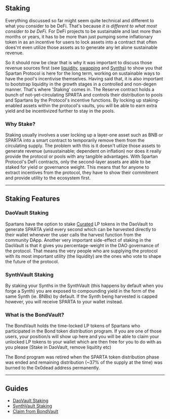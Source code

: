 ## Staking

Everything discussed so far might seem quite technical and different to what you consider to be DeFi. That's because _it is different to what most consider to be DeFi._ For DeFi projects to be sustainable and last more than months or years, it has to be more than just pumping some inflationary token in as an incentive for users to lock assets into a contract that often does'nt even utilize those assets as to generate any let alone sustainable revenue.

So it should now be clear that is why it was important to discuss those revenue sources first (see [liquidity](/liquidity-pools?id=revenue-potential), [swapping](/swap?id=swapping-trading-assets) and [Synths](/synths?id=spartan-synthetic-yield-tokens)) to show you that Spartan Protocol is here for the long term, working on sustainable ways to have the pool's incentivise themselves. Having said that, it is also important to bootstrap liquidity in the growth stages in a controlled and non-degen manner. That's where 'Staking' comes in. The Reserve contract holds a bunch of not-yet-circulating SPARTA and controls their distribution to pools and Spartans by the Protocol's incentive functions. By locking up staking-enabled assets within the protocol's vaults, you will be able to earn extra yield and be incentivized further to stay in the pools.

### Why Stake?

Staking usually involves a user locking up a layer-one asset such as BNB or SPARTA into a smart contract to temporarily remove them from the circulating supply. The problem with this is it doesn't utlize those assets to generate revenue (unsustainable; dependent on inflation) nor does it really provide the protocol or pools with any tangible advantages. With Spartan Protocol's DeFi contracts, only the second-layer assets are able to be staked for yield or governance weight. This means that for anyone to extract incentives from the protocol, they have to show their commitment and provide utility to the ecosystem first.

---

## Staking Features

### DaoVault Staking

Spartans have the option to stake [Curated](/liquidity-pools?id=curated-pools) LP tokens in the DaoVault to generate SPARTA yield every second which can be harvested directly to their wallet whenever the user calls the harvest function from the community DApp. Another very important side-effect of staking in the DaoVault is that it gives you percentage-weight in the DAO governance of the protocol. That means the very people who are supplying the protocol with its most important utility (the liquidity) are the ones who vote to shape the future of the protocol.

### SynthVault Staking

By staking your Synths in the SynthVault (this happens by default when you forge a Synth) you are exposed to compounding yield in the form of the same Synth (ie. BNBs) by default. If the Synth being harvested is capped however, you will receive SPARTA to your wallet instead.

### What is the BondVault?

The BondVault holds the time-locked LP tokens of Spartans who participated in the Bond token distribution program. If you are one of those users, your position/s will show up here and you will be able to claim your unlocked LP tokens to your wallet which are then free for you to do with as you please (Stake in DaoVault, remove liquitity etc)

The Bond program was retired when the SPARTA token distribution phase was ended and remaining distribution (~37% of the supply at the time) was burned to the 0x0dead address permanently.

---

## Guides

- [DaoVault Staking](/guides/staking/dao-vault.md)
- [SynthVault Staking](/guides/staking/synth-vault.md)
- [Claim from BondVault](/guides/staking/bond-vault.md)
